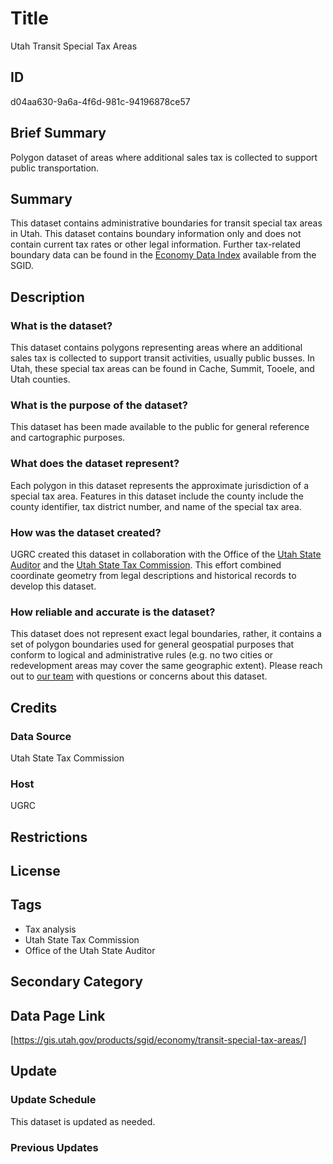 # Title

Utah Transit Special Tax Areas

## ID

d04aa630-9a6a-4f6d-981c-94196878ce57

## Brief Summary

Polygon dataset of areas where additional sales tax is collected to support public transportation.

## Summary

This dataset contains administrative boundaries for transit special tax areas in Utah. This dataset contains boundary information only and does not contain current tax rates or other legal information. Further tax-related boundary data can be found in the [Economy Data Index](https://gis.utah.gov/products/sgid/economy/) available from the SGID.

## Description

### What is the dataset?

This dataset contains polygons representing areas where an additional sales tax is collected to support transit activities, usually public busses. In Utah, these special tax areas can be found in Cache, Summit, Tooele, and Utah counties.

### What is the purpose of the dataset?

This dataset has been made available to the public for general reference and cartographic purposes.

### What does the dataset represent?

Each polygon in this dataset represents the approximate jurisdiction of a special tax area. Features in this dataset include the county include the county identifier, tax district number, and name of the special tax area.

### How was the dataset created?

UGRC created this dataset in collaboration with the Office of the [Utah State Auditor](https://auditor.utah.gov/) and the [Utah State Tax Commission](https://tax.utah.gov/). This effort combined coordinate geometry from legal descriptions and historical records to develop this dataset.

<!---I copied this from the non tax entities dataset, I was thinking the creation process for both was fairly similar. Is that the case? --->

### How reliable and accurate is the dataset?

This dataset does not represent exact legal boundaries, rather, it contains a set of polygon boundaries used for general geospatial purposes that conform to logical and administrative rules (e.g. no two cities or redevelopment areas may cover the same geographic extent). Please reach out to [our team](https://gis.utah.gov/about/) with questions or concerns about this dataset.

## Credits

### Data Source

Utah State Tax Commission

### Host

UGRC

## Restrictions

## License

## Tags

- Tax analysis
- Utah State Tax Commission
- Office of the Utah State Auditor

## Secondary Category

## Data Page Link

[https://gis.utah.gov/products/sgid/economy/transit-special-tax-areas/]

## Update

### Update Schedule

This dataset is updated as needed.

### Previous Updates

